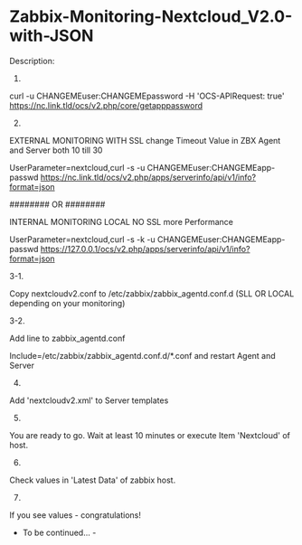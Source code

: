 # Zabbix-Monitoring-Nextcloud_V2.0-with-JSON

Description:

1.

curl -u CHANGEMEuser:CHANGEMEpassword -H 'OCS-APIRequest: true' https://nc.link.tld/ocs/v2.php/core/getapppassword

2.

EXTERNAL MONITORING WITH SSL change Timeout Value in ZBX Agent and Server both 10 till 30

UserParameter=nextcloud,curl -s -u CHANGEMEuser:CHANGEMEapp-passwd https://nc.link.tld/ocs/v2.php/apps/serverinfo/api/v1/info?format=json

######## OR ########

INTERNAL MONITORING LOCAL NO SSL more Performance

UserParameter=nextcloud,curl -s -k -u CHANGEMEuser:CHANGEMEapp-passwd https://127.0.0.1/ocs/v2.php/apps/serverinfo/api/v1/info?format=json

3-1.

Copy nextcloudv2.conf to /etc/zabbix/zabbix_agentd.conf.d
(SLL OR LOCAL depending on your monitoring)

3-2.

Add line to zabbix_agentd.conf

Include=/etc/zabbix/zabbix_agentd.conf.d/*.conf and restart Agent and Server

4.

Add 'nextcloudv2.xml' to Server templates

5.

You are ready to go. Wait at least 10 minutes or execute Item 'Nextcloud' of host.

6.

Check values in 'Latest Data' of zabbix host.

7.

If you see values - congratulations!

- To be continued... -
